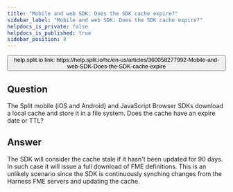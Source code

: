 ```yaml
---
title: "Mobile and web SDK: Does the SDK cache expire?"
sidebar_label: "Mobile and web SDK: Does the SDK cache expire?"
helpdocs_is_private: false
helpdocs_is_published: true
sidebar_position: 8
---
```


<p>
  <button style={{borderRadius:'8px', border:'1px', fontFamily:'Courier New', fontWeight:'800', textAlign:'left'}}> help.split.io link: https://help.split.io/hc/en-us/articles/360058277992-Mobile-and-web-SDK-Does-the-SDK-cache-expire </button>
</p>

## Question

The Split mobile (iOS and Android) and JavaScript Browser SDKs download a local cache and store it in a file system. Does the cache have an expire date or TTL?

## Answer

The SDK will consider the cache stale if it hasn't been updated for 90 days. In such case it will issue a full download of FME definitions. This is an unlikely scenario since the SDK is continuously synching changes from the Harness FME servers and updating the cache.